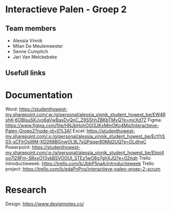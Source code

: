 # Interactieve Palen - Groep 2

## Team members

- Alessia Vinnik
- Milan De Meulemeester
- Senne Cumptich
- Jari Van Melckebeke

## Usefull links

# Documentation

Word: https://studenthowest-my.sharepoint.com/:w:/g/personal/alessia_vinnik_student_howest_be/EW4RshK-6OBIsuSKJvo6aVwBasDvQnC_Z9SShhZBKbTMvQ?e=mcXd7Z
Figma: https://www.figma.com/file/HNJbHohOGl3JKxMmOKo4Mq/Interactieve-Palen-Groep2?node-id=0%3A1
Excel: https://studenthowest-my.sharepoint.com/:x:/g/personal/alessia_vinnik_student_howest_be/EcYhS03-sCFIrOsWM-XD268BGnwOL9L7sQPqqer80Md2UQ?e=DLdhgC
Powerpoint: https://studenthowest-my.sharepoint.com/:p:/g/personal/alessia_vinnik_student_howest_be/Ebpj4oo7l29Fm-SRxxO13ykBSVOOUI_STEz1wO8g7ghXJQ?e=02tjqh
Trello introductieweek: https://trello.com/b/JbbP5naA/introductieweek
Trello project: https://trello.com/b/edaPnPns/interactieve-palen-groep-2-scrum

# Research

Design: https://www.designnotes.co/
